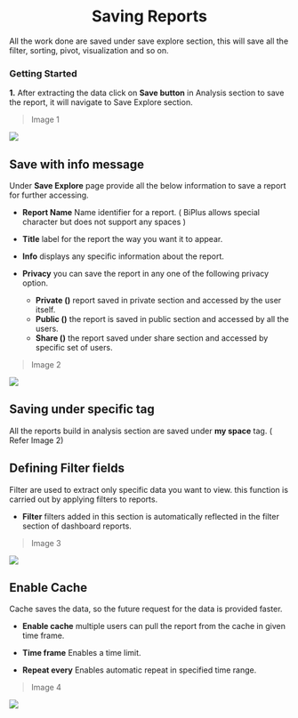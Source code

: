 


<center><h1>Saving Reports</h1></center>

All the work done are saved under save explore section, this will save all the filter, sorting, pivot, visualization and so on.

### Getting Started

**1.** After extracting the data click on **Save button** in Analysis section to save the report, it will navigate to Save Explore section.
>Image 1

![ 
  ](https://raw.githubusercontent.com/sv18042016/fp1/cbe0a5ade1657451e97f2a05d4eba5db6eaa2b1d/images/save_report.png)


## Save with info message

Under **Save Explore** page provide all the below information to save a report for further accessing.

- **Report Name** Name identifier for a report. ( BiPlus allows  special character but does not  support any spaces )

- **Title** label for the report the way you want it to appear.

- **Info** displays any specific information about the report.

- **Privacy** you can save the report in any one of the following privacy option.

  - **Private ()** report saved in private section and accessed by the user itself.
  - **Public ()** the report is saved in public section and accessed by all the users.
  -  **Share ()** the report saved under share section and accessed by specific set of users.
  
>Image 2

![
](https://raw.githubusercontent.com/sv18042016/fp1/8d50b81c2f7d831fa967d3e3476fbb5eb6d622f9/images/save_tag.png)

## Saving under specific tag

All the reports build in analysis section are saved under **my space** tag. ( Refer Image 2)

## Defining Filter fields

Filter are used to extract only specific data you want to view. this function is carried out by applying filters to reports.
 
- **Filter**  filters added in this section is automatically reflected in the filter section of dashboard reports.

>Image 3

![
](https://raw.githubusercontent.com/sv18042016/fp1/0cd869712c2e2db47b176cb6dda6dc83d8b0db1e/images/filter_reports.png)

## Enable Cache 

Cache saves the data, so the future request for the data is provided faster.

- **Enable cache** multiple users can pull the report from the cache in given time frame.

- **Time frame** Enables a time limit.

- **Repeat every** Enables automatic repeat in specified time range.
>Image 4

![
](https://raw.githubusercontent.com/sv18042016/fp1/c3d6afc87b695179e11d12603ab4e8f72c03c890/images/cache.png)
<!--stackedit_data:
eyJoaXN0b3J5IjpbLTE0Njg2NzIzODMsMjA2MDUxODk5LC0xMT
cyNDgwMzg2XX0=
-->